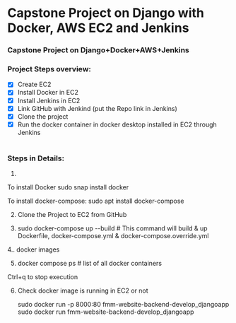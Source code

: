 # Capstone Project on Django with Docker, AWS EC2 and Jenkins
### Capstone Project on Django+Docker+AWS+Jenkins

### Project Steps overview:
 - [x] Create EC2
 - [x] Install Docker in EC2
 - [x] Install Jenkins in EC2
 - [x] Link GitHub with Jenkind (put the Repo link in Jenkins)
 - [x] Clone the project
 - [x] Run the docker container in docker desktop installed in EC2 through Jenkins
<br><br>

### Steps in Details:
1.
To install Docker
sudo snap install docker

To install docker-compose:
sudo apt install docker-compose

2. Clone the Project to EC2 from GitHub

3. sudo docker-compose up --build    # This command will build & up Dockerfile, docker-compose.yml & docker-compose.override.yml

4.. docker images

5. docker compose ps  # list of all docker containers

Ctrl+q to stop execution

6. Check docker image is running in EC2 or not

     sudo docker run -p 8000:80 fmm-website-backend-develop_djangoapp
     sudo docker run fmm-website-backend-develop_djangoapp

